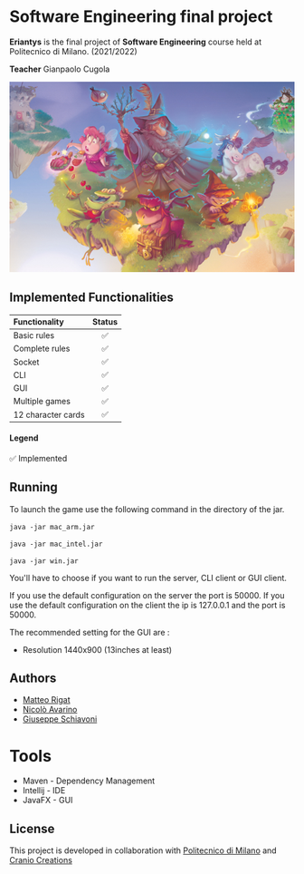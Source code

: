 
# Software Engineering final project

**Eriantys** is the final project of **Software Engineering** course held
at Politecnico di Milano. (2021/2022)  

**Teacher** Gianpaolo Cugola

![Image of the game](src/main/resources/Graphics/eriantysBackground.jpg)

## Implemented Functionalities
| Functionality | Status |
|:-----------------------|:------------------------------------:|
| Basic rules | ✅ |
| Complete rules | ✅ |
| Socket | ✅ |
| CLI | ✅ |
| GUI | ✅ |
| Multiple games | ✅ |
| 12 character cards | ✅ |

#### Legend
✅ Implemented

## Running
To launch the game use the following command in the directory of the jar.

```
java -jar mac_arm.jar 
```

```
java -jar mac_intel.jar 
```

```
java -jar win.jar 
```


You'll have to choose if you want to run the server, CLI client or GUI client.

If you use the default configuration on the server the port is 50000.
If you use the default configuration on the client the ip is 127.0.0.1 and the port is 50000.

The recommended setting for the GUI are : 
* Resolution 1440x900  (13inches at least)

## Authors
* [Matteo Rigat]([https://github.com/](https://github.com/MatteoRigat))
* [Nicolò Avarino]([https://github.com/neekoo0](https://github.com/nicoloavarino))
* [Giuseppe Schiavoni]([https://github.com/fraleone99](https://github.com/Giuseppe-Schiavoni))

# Tools
* Maven - Dependency Management
* Intellij - IDE
* JavaFX - GUI

## License
This project is developed in collaboration with [Politecnico di Milano](https://www.polimi.it/) and [Cranio Creations](https://www.craniocreations.it/)


